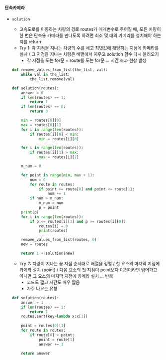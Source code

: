 #### 단속카메라

* `solution`

  * 고속도로를 이동하는 차량의 경로 routes가 매개변수로 주어질 때, 모든 차량이 한 번은 단속용 카메라를 만나도록 하려면 최소 몇 대의 카메라를 설치해야 하는지를 return
  * Try 1: 각 지점을 지나는 차량의 수를 세고 최댓값에 해당하는 지점에 카메라를 설치 / 그 지점을 지나는 차량은 배열에서 지우고 solution 함수 다시 불러오기
    * 각 지점을 도는 for문 + route를 도는 for문 ... 시간 초과 현상 발생

  ```python
  def remove_values_from_list(the_list, val):
      while val in the_list:
          the_list.remove(val)
  
  def solution(routes):
      answer = 0
      if len(routes) == 1:
          return 1
      if len(routes) == 0:
          return 0
  
      min = routes[0][0]
      max = routes[0][1]
      for i in range(len(routes)):
          if routes[i][0] < min:
              min = routes[i][0]
  
      for i in range(len(routes)):
          if routes[i][1] > max:
              max = routes[i][1]
  
      m_num = 0
  
      for point in range(min, max + 1):
          num = 0
          for route in routes:
              if point >= route[0] and point <= route[1]:
                  num += 1
          if num > m_num:
              m_num = num
              p = point
      print(p)
      for i in range(len(routes)):
          if p <= routes[i][1] and p >= routes[i][0]:
              routes[i] = 0
              print(routes)
  
      remove_values_from_list(routes, 0)
      new = routes
  
      return 1 + solution(new)
  ```

  * Try 2:  차량이 지나는 끝 지점 순서대로 배열을 정렬 / 첫 요소의 마지막 지점에 카메라 설치 (point) / 다음 요소의 첫 지점이 point보다 이전이라면 넘어가고 아니면 그 요소의 마지막 지점에 카메라 설치 ... 반복 
    * 코드도 짧고 시간도 매우 짧음
    * 자주 나오는 유형 

  ```python
  def solution(routes):
      answer = 1
      if len(routes) == 1:
          return 1
      routes.sort(key=lambda x:x[1])
      
      point = routes[0][1]
      for route in routes:
          if route[0] > point:
              point = route[1]
              answer += 1
  
      return answer
  ```